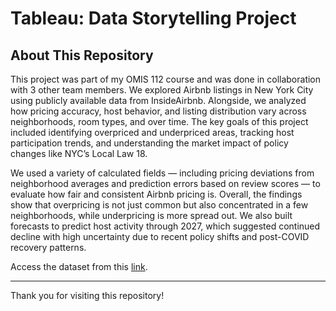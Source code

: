 # Tableau: Data Storytelling Project

## About This Repository 
This project was part of my OMIS 112 course and was done in collaboration with 3 other team members. We explored Airbnb listings in New York City using publicly available data from InsideAirbnb. Alongside, we analyzed how pricing accuracy, host behavior, and listing distribution vary across neighborhoods, room types, and over time. The key goals of this project included identifying overpriced and underpriced areas, tracking host participation trends, and understanding the market impact of policy changes like NYC’s Local Law 18.

We used a variety of calculated fields — including pricing deviations from neighborhood averages and prediction errors based on review scores — to evaluate how fair and consistent Airbnb pricing is. Overall, the findings show that overpricing is not just common but also concentrated in a few neighborhoods, while underpricing is more spread out. We also built forecasts to predict host activity through 2027, which suggested continued decline with high uncertainty due to recent policy shifts and post-COVID recovery patterns.

Access the dataset from this [link](https://drive.google.com/file/d/1HfCTKRQYKlqM_0lbBhZyAYxhCIjcY6y1/view?usp=sharing). 

---
Thank you for visiting this repository!
